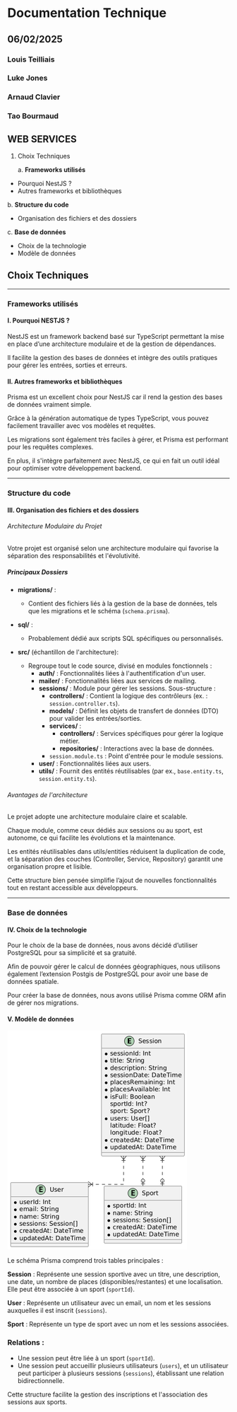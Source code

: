 # Documentation Technique

## 06/02/2025

### Louis Teilliais
### Luke Jones
### Arnaud Clavier
### Tao Bourmaud

## WEB SERVICES

1. Choix Techniques


   a. **Frameworks utilisés**
- Pourquoi NestJS ?
- Autres frameworks et bibliothèques


b. **Structure du code**

- Organisation des fichiers et des dossiers


c. **Base de données**

- Choix de la technologie
- Modèle de données

## Choix Techniques

---
### Frameworks utilisés

#### I. Pourquoi NESTJS ?
NestJS est un framework backend basé sur TypeScript permettant la mise en place d’une architecture modulaire et de la gestion de dépendances. 

Il facilite la gestion des bases de données et intègre des outils pratiques pour gérer les entrées, sorties et erreurs.

#### II. Autres frameworks et bibliothèques
Prisma est un excellent choix pour NestJS car il rend la gestion des bases de données vraiment simple. 

Grâce à la génération automatique de types TypeScript, vous pouvez facilement travailler avec vos modèles et requêtes. 

Les migrations sont également très faciles à gérer, et Prisma est performant pour les requêtes complexes. 

En plus, il s'intègre parfaitement avec NestJS, ce qui en fait un outil idéal pour optimiser votre développement backend.

---
### Structure du code

#### III. Organisation des fichiers et des dossiers
###### Architecture Modulaire du Projet

Votre projet est organisé selon une architecture modulaire qui favorise la séparation des responsabilités et l'évolutivité.

##### Principaux Dossiers

- **migrations/** :
    - Contient des fichiers liés à la gestion de la base de données, tels que les migrations et le schéma (`schema.prisma`).

- **sql/** :
    - Probablement dédié aux scripts SQL spécifiques ou personnalisés.

- **src/** (échantillon de l'architecture):
    - Regroupe tout le code source, divisé en modules fonctionnels :
        - **auth/** : Fonctionnalités liées à l'authentification d'un user.
        - **mailer/** : Fonctionnalités liées aux services de mailing.
        - **sessions/** : Module pour gérer les sessions. Sous-structure :
            - **controllers/** : Contient la logique des contrôleurs (ex. : `session.controller.ts`).
            - **models/** : Définit les objets de transfert de données (DTO) pour valider les entrées/sorties.
            - **services/** :
                - **controllers/** : Services spécifiques pour gérer la logique métier.
                - **repositories/** : Interactions avec la base de données.
            - `session.module.ts` : Point d'entrée pour le module sessions.
        - **user/** : Fonctionnalités liées aux users.
        - **utils/** : Fournit des entités réutilisables (par ex., `base.entity.ts`, `session.entity.ts`).

###### Avantages de l'architecture

Le projet adopte une architecture modulaire claire et scalable. 

Chaque module, comme ceux dédiés aux sessions ou au sport, est autonome, ce qui facilite les évolutions et la maintenance. 

Les entités réutilisables dans utils/entities réduisent la duplication de code, et la séparation des couches (Controller, Service, Repository) garantit une organisation propre et lisible. 

Cette structure bien pensée simplifie l’ajout de nouvelles fonctionnalités tout en restant accessible aux développeurs.

---
### Base de données

#### IV. Choix de la technologie
Pour le choix de la base de données, nous avons décidé d’utiliser PostgreSQL pour sa simplicité et sa gratuité.

Afin de pouvoir gérer le calcul de données géographiques, nous utilisons également l’extension Postgis de PostgreSQL pour avoir une base de données spatiale.


Pour créer la base de données, nous avons utilisé Prisma comme ORM afin de gérer nos migrations.


#### V. Modèle de données
![test](/diagram.png)

Le schéma Prisma comprend trois tables principales :

**Session** : Représente une session sportive avec un titre, une description, une date, un nombre de places (disponibles/restantes) et une localisation. Elle peut être associée à un sport (`sportId`).

**User** : Représente un utilisateur avec un email, un nom et les sessions auxquelles il est inscrit (`sessions`).

**Sport** : Représente un type de sport avec un nom et les sessions associées.

### Relations :

- Une session peut être liée à un sport (`sportId`).
- Une session peut accueillir plusieurs utilisateurs (`users`), et un utilisateur peut participer à plusieurs sessions (`sessions`), établissant une relation bidirectionnelle.

Cette structure facilite la gestion des inscriptions et l'association des sessions aux sports.
